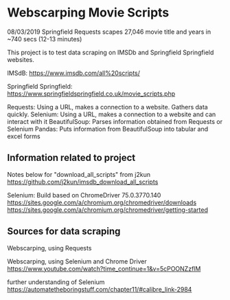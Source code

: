 
# Webscarping Movie Scripts
08/03/2019
Springfield Requests scapes 27,046 movie title and years in ~740 secs (12-13 minutes)

This project is to test data scraping on IMSDb and Springfield Springfield
websites.

IMSdB:
https://www.imsdb.com/all%20scripts/

Springfield Springfield:
https://www.springfieldspringfield.co.uk/movie_scripts.php

Requests: Using a URL, makes a connection to a website. Gathers data quickly.
Selenium: Using a URL, makes a connection to a website and can interact with it
BeautifulSoup: Parses information obtained from Requests or Selenium
Pandas: Puts information from BeautifulSoup into tabular and excel forms

## Information related to project
Notes below for "download_all_scripts" from j2kun
https://github.com/j2kun/imsdb_download_all_scripts

Selenium: Build based on ChromeDriver 75.0.3770.140
https://sites.google.com/a/chromium.org/chromedriver/downloads
https://sites.google.com/a/chromium.org/chromedriver/getting-started

## Sources for data scraping

Webscarping, using Requests

Webscarping, using Selenium and Chrome Driver
https://www.youtube.com/watch?time_continue=1&v=5cPOONZzflM

further understanding of Selenium
https://automatetheboringstuff.com/chapter11/#calibre_link-2984
